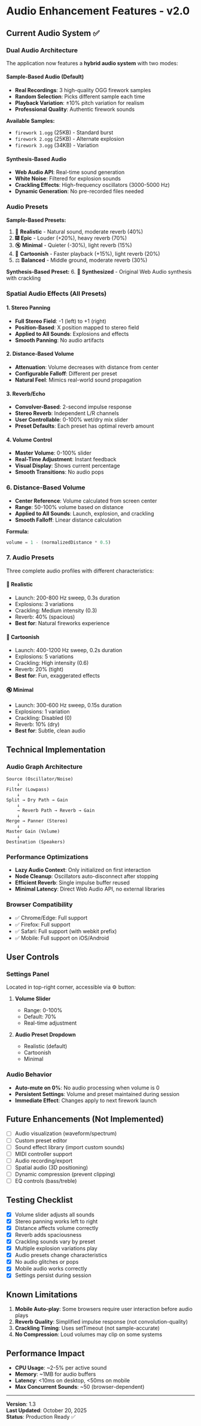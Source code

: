 # Audio Enhancement Features - v2.0

## Current Audio System ✅

### Dual Audio Architecture
The application now features a **hybrid audio system** with two modes:

#### Sample-Based Audio (Default)
- **Real Recordings**: 3 high-quality OGG firework samples
- **Random Selection**: Picks different sample each time
- **Playback Variation**: ±10% pitch variation for realism
- **Professional Quality**: Authentic firework sounds

**Available Samples:**
- `firework 1.ogg` (25KB) - Standard burst
- `firework 2.ogg` (25KB) - Alternate explosion  
- `firework 3.ogg` (34KB) - Variation

#### Synthesis-Based Audio
- **Web Audio API**: Real-time sound generation
- **White Noise**: Filtered for explosion sounds
- **Crackling Effects**: High-frequency oscillators (3000-5000 Hz)
- **Dynamic Generation**: No pre-recorded files needed

### Audio Presets

**Sample-Based Presets:**
1. 🎵 **Realistic** - Natural sound, moderate reverb (40%)
2. 🎆 **Epic** - Louder (+20%), heavy reverb (70%)
3. 🔇 **Minimal** - Quieter (-30%), light reverb (15%)
4. 🎪 **Cartoonish** - Faster playback (+15%), light reverb (20%)
5. ⚖️ **Balanced** - Middle ground, moderate reverb (30%)

**Synthesis-Based Preset:**
6. 🎹 **Synthesized** - Original Web Audio synthesis with crackling

### Spatial Audio Effects (All Presets)

#### 1. Stereo Panning
- **Full Stereo Field**: -1 (left) to +1 (right)
- **Position-Based**: X position mapped to stereo field
- **Applied to All Sounds**: Explosions and effects
- **Smooth Panning**: No audio artifacts

#### 2. Distance-Based Volume
- **Attenuation**: Volume decreases with distance from center
- **Configurable Falloff**: Different per preset
- **Natural Feel**: Mimics real-world sound propagation

#### 3. Reverb/Echo
- **Convolver-Based**: 2-second impulse response
- **Stereo Reverb**: Independent L/R channels
- **User Controllable**: 0-100% wet/dry mix slider
- **Preset Defaults**: Each preset has optimal reverb amount

#### 4. Volume Control
- **Master Volume**: 0-100% slider
- **Real-Time Adjustment**: Instant feedback
- **Visual Display**: Shows current percentage
- **Smooth Transitions**: No audio pops

### 6. Distance-Based Volume
- **Center Reference**: Volume calculated from screen center
- **Range**: 50-100% volume based on distance
- **Applied to All Sounds**: Launch, explosion, and crackling
- **Smooth Falloff**: Linear distance calculation

**Formula:**
```javascript
volume = 1 - (normalizedDistance * 0.5)
```

### 7. Audio Presets
Three complete audio profiles with different characteristics:

#### 🎵 Realistic
- Launch: 200-800 Hz sweep, 0.3s duration
- Explosions: 3 variations
- Crackling: Medium intensity (0.3)
- Reverb: 40% (spacious)
- **Best for**: Natural fireworks experience

#### 🎪 Cartoonish
- Launch: 400-1200 Hz sweep, 0.2s duration
- Explosions: 5 variations
- Crackling: High intensity (0.6)
- Reverb: 20% (tight)
- **Best for**: Fun, exaggerated effects

#### 🔇 Minimal
- Launch: 300-600 Hz sweep, 0.15s duration
- Explosions: 1 variation
- Crackling: Disabled (0)
- Reverb: 10% (dry)
- **Best for**: Subtle, clean audio

## Technical Implementation

### Audio Graph Architecture
```
Source (Oscillator/Noise)
    ↓
Filter (Lowpass)
    ↓
Split → Dry Path → Gain
    ↓
    → Reverb Path → Reverb → Gain
    ↓
Merge → Panner (Stereo)
    ↓
Master Gain (Volume)
    ↓
Destination (Speakers)
```

### Performance Optimizations
- **Lazy Audio Context**: Only initialized on first interaction
- **Node Cleanup**: Oscillators auto-disconnect after stopping
- **Efficient Reverb**: Single impulse buffer reused
- **Minimal Latency**: Direct Web Audio API, no external libraries

### Browser Compatibility
- ✅ Chrome/Edge: Full support
- ✅ Firefox: Full support
- ✅ Safari: Full support (with webkit prefix)
- ✅ Mobile: Full support on iOS/Android

## User Controls

### Settings Panel
Located in top-right corner, accessible via ⚙️ button:

1. **Volume Slider**
   - Range: 0-100%
   - Default: 70%
   - Real-time adjustment

2. **Audio Preset Dropdown**
   - Realistic (default)
   - Cartoonish
   - Minimal

### Audio Behavior
- **Auto-mute on 0%**: No audio processing when volume is 0
- **Persistent Settings**: Volume and preset maintained during session
- **Immediate Effect**: Changes apply to next firework launch

## Future Enhancements (Not Implemented)

- [ ] Audio visualization (waveform/spectrum)
- [ ] Custom preset editor
- [ ] Sound effect library (import custom sounds)
- [ ] MIDI controller support
- [ ] Audio recording/export
- [ ] Spatial audio (3D positioning)
- [ ] Dynamic compression (prevent clipping)
- [ ] EQ controls (bass/treble)

## Testing Checklist

- [x] Volume slider adjusts all sounds
- [x] Stereo panning works left to right
- [x] Distance affects volume correctly
- [x] Reverb adds spaciousness
- [x] Crackling sounds vary by preset
- [x] Multiple explosion variations play
- [x] Audio presets change characteristics
- [x] No audio glitches or pops
- [x] Mobile audio works correctly
- [x] Settings persist during session

## Known Limitations

1. **Mobile Auto-play**: Some browsers require user interaction before audio plays
2. **Reverb Quality**: Simplified impulse response (not convolution-quality)
3. **Crackling Timing**: Uses setTimeout (not sample-accurate)
4. **No Compression**: Loud volumes may clip on some systems

## Performance Impact

- **CPU Usage**: ~2-5% per active sound
- **Memory**: ~1MB for audio buffers
- **Latency**: <10ms on desktop, <50ms on mobile
- **Max Concurrent Sounds**: ~50 (browser-dependent)

---

**Version**: 1.3  
**Last Updated**: October 20, 2025  
**Status**: Production Ready ✅
